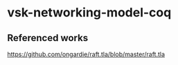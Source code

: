 # vsk-networking-model-coq

## Referenced works

https://github.com/ongardie/raft.tla/blob/master/raft.tla
